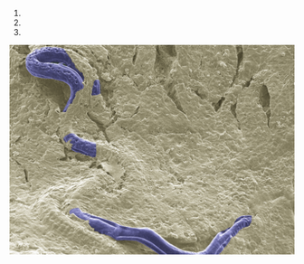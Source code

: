 <style>

.carousel {

    overflow: hidden; 
    height: 450px;

}


</style> 

<div id="carouselExampleIndicators" class="carousel slide" data-ride="carousel">
  <ol class="carousel-indicators">
    <li data-target="#carouselExampleIndicators" data-slide-to="0" class="active"></li>
    <li data-target="#carouselExampleIndicators" data-slide-to="1"></li>
    <li data-target="#carouselExampleIndicators" data-slide-to="2"></li>
  </ol>
  <div class="carousel-inner">
    <div class="carousel-item active" data-interval="5000">
      <img src="sites/docs/images/infected_004-false_color.png" class="d-block w-100" alt="...">
    </div>
    <div class="carousel-item" data-interval="5000">
      <img src="sites/docs/images/network2.png" class="d-block w-100" alt="...">
    </div>
    <div class="carousel-item" data-interval="5000">
      <img src="sites/docs/images/reduced_circos_2.png" class="d-block w-100" alt="...">
    </div>
    <div class="carousel-item" data-interval="5000">
      <img src="sites/docs/images/Gut_2.png" class="d-block w-100" alt="...">
    </div>
  </div>
  <a class="carousel-control-prev" href="#carouselExampleIndicators" role="button" data-slide="prev">
    <span class="carousel-control-prev-icon" aria-hidden="true"></span>
    <span class="sr-only">Previous</span>
  </a>
  <a class="carousel-control-next" href="#carouselExampleIndicators" role="button" data-slide="next">
    <span class="carousel-control-next-icon" aria-hidden="true"></span>
    <span class="sr-only">Next</span>
  </a>
</div>
